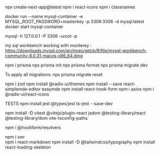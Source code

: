 npx create-next-app@latest
npm i react-icons
npm i classnames

docker run --name mysql-container -e MYSQL_ROOT_PASSWORD=masterkey -p 3306:3306 -d mysql:latest
docker start mysql-container

mysql -h 127.0.0.1 -P 3306 -uroot -p

my sql workbench working with monterey : https://downloads.mysql.com/archives/get/p/8/file/mysql-workbench-community-8.0.31-macos-x86_64.dmg

npm i prisma
npx prisma init
npx prisma format
npx prisma migrate dev

To apply all migrations:
npx prisma migrate reset

npm i zod
npm install @radix-ui/themes
npm install --save react-simplemde-editor easymde
npm install react-hook-form
npm i axios
npm i @radix-ui/react-icons

TESTS
npm install jest @types/jest ts-jest --save-dev

npm install -D vitest @vitejs/plugin-react jsdom @testing-library/react @testing-library/dom vite-tsconfig-paths

npm i @hookform/resolvers

npm i swr  
npm i react-markdown
npm install -D @tailwindcss/typography
npm install react-loading-skeleton
